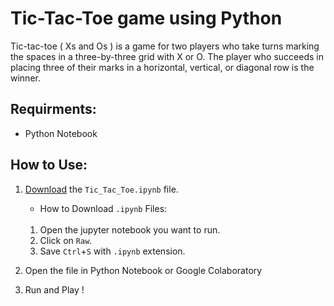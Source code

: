 # Tic-Tac-Toe game using Python #
Tic-tac-toe ( Xs and Os ) is a game for two players who take turns marking the spaces in a three-by-three grid with X or O. The player who succeeds in placing three of their marks in a horizontal, vertical, or diagonal row is the winner.

## Requirments: ##

* Python Notebook

## How to Use: ##

1. [Download](https://github.com/harshitv-10/tic-tac-toe-using-python/blob/main/Tic_Tac_Toe.ipynb) the `Tic_Tac_Toe.ipynb` file.

   * How to Download `.ipynb` Files: <br></br>
    1. Open the jupyter notebook you want to run.
    2. Click on `Raw`.
    3. Save `Ctrl`+`S` with `.ipynb` extension.
3. Open the file in Python Notebook or Google Colaboratory
4. Run and Play !


